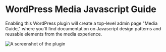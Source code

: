 WordPress Media Javascript Guide
==============================

Enabling this WordPress plugin will create a top-level admin page "Media Guide," where you'll find documentation on Javascript design patterns and reusable elements from the media experience.

![A screenshot of the plugin](/screenshot.png?raw=true "Example of documentation")